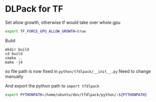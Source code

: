 # DLPack for TF

Set allow growth, otherwise tf would take over whole gpu
```bash
export TF_FORCE_GPU_ALLOW_GROWTH=true
```

Build
```
mkdir build
cd build
cmake ..
make -j4
```

so file path is now fixed in `python/tfdlpack/__init__.py`
Need to change manually

And export the python path to `import tfdlpack`
```bash
export PYTHONPATH=/home/ubuntu/dev/tfdlpack/python/:${PYTHONPATH}
```